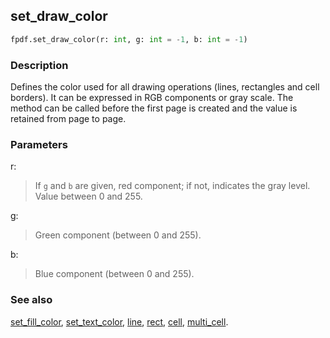 ## set_draw_color ##

```python
fpdf.set_draw_color(r: int, g: int = -1, b: int = -1)
```

### Description ###

Defines the color used for all drawing operations (lines, rectangles and cell borders). It can be expressed in RGB components or gray scale. The method can be called before the first page is created and the value is retained from page to page.

### Parameters ###

r:
> If `g` and `b` are given, red component; if not, indicates the gray level. Value between 0 and 255.

g:
> Green component (between 0 and 255).

b:
> Blue component (between 0 and 255).

### See also ###

[set_fill_color](set_fill_color.md), [set_text_color](set_text_color.md), [line](line.md), [rect](rect.md), [cell](cell.md), [multi_cell](multi_cell.md).
